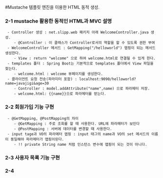 #Mustache 템플릿 엔진을 이용한 HTML 동적 생성.

### 2-1  mustache 활용한 동적인 HTML과 MVC 설명
     - Controller 생성 : net.slipp.web 패키지 아래 WelcomeController.java 생성.
        - @Controller : 이 클래스가 Controller로서의 역할을 할 수 있도록 권한 부여
     - WelcomeController 메서드 : GetMapping("/helloworld") 맵핑이 되는 메서드 생성한다.
        - View : return "welcome" 으로 하여 welcome.html로 연결될 수 있게 한다.
     - templates 폴더 : Spring Boot는 기본적으로 templates 폴더에서 View 파일을 찾는다.
        - welcome.html : welcome 뷰페이지를 생성한다.
     - 클라이언트 요청 전송(파라미터 포함) : localhost:9090/helloworld?name=javajigi&age=30
        - Controller : model.addAttribute("name",name) 으로 파라메터 저장.
        - welcome.html: {{name}}으로 파라메터를 받는다.
        
### 2-2 회원가입 기능 구현
     - @GetMapping, @PostMapping의 차이
        - @GetMapping : 주로 조회를 할 때 사용한다. URL에 파라메터가 보인다
        - @PostMapping : 서버에 데이터를 변경할 때 사용한다.
     - input tage과 VO의 파라메터 맵핑 : input 태그의 name과 VO의 set 메서드의 이름이 동일해야 파라메터가 맵핑이된다.
        - !! private String name 처럼 인스턴스 변수에 맵핑이 되는 것이 아니다.

### 2-3 사용자 목록 기능 구현


### 2-4 
